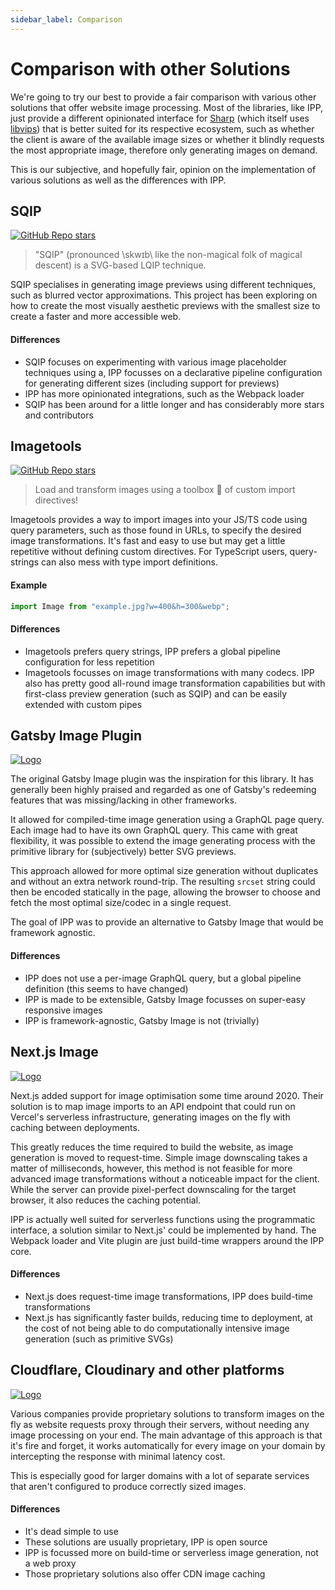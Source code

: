 ```yaml
---
sidebar_label: Comparison
---
```


# Comparison with other Solutions

We're going to try our best to provide a fair comparison with various other solutions that offer website image processing. Most of the libraries, like IPP, just provide a different opinionated interface for [Sharp][sharp] (which itself uses [libvips][libvips]) that is better suited for its respective ecosystem, such as whether the client is aware of the available image sizes or whether it blindly requests the most appropriate image, therefore only generating images on demand.

This is our subjective, and hopefully fair, opinion on the implementation of various solutions as well as the differences with IPP.

## SQIP

[![GitHub Repo stars](https://img.shields.io/github/stars/axe312ger/sqip?logo=github)](https://github.com/JonasKruckenberg/imagetools)

> "SQIP" (pronounced \skwɪb\ like the non-magical folk of magical descent) is a SVG-based LQIP technique.

SQIP specialises in generating image previews using different techniques, such as blurred vector approximations. This project has been exploring on how to create the most visually aesthetic previews with the smallest size to create a faster and more accessible web.

#### Differences

- SQIP focuses on experimenting with various image placeholder techniques using a, IPP focusses on a declarative pipeline configuration for generating different sizes (including support for previews)
- IPP has more opinionated integrations, such as the Webpack loader
- SQIP has been around for a little longer and has considerably more stars and contributors

## Imagetools

[![GitHub Repo stars](https://img.shields.io/github/stars/JonasKruckenberg/imagetools?logo=github)](https://github.com/JonasKruckenberg/imagetools)

> Load and transform images using a toolbox 🧰 of custom import directives!

Imagetools provides a way to import images into your JS/TS code using query parameters, such as those found in URLs, to specify the desired image transformations. It's fast and easy to use but may get a little repetitive without defining custom directives. For TypeScript users, query-strings can also mess with type import definitions.

#### Example

```js
import Image from "example.jpg?w=400&h=300&webp";
```

#### Differences

- Imagetools prefers query strings, IPP prefers a global pipeline configuration for less repetition
- Imagetools focusses on image transformations with many codecs. IPP also has pretty good all-round image transformation capabilities but with first-class preview generation (such as SQIP) and can be easily extended with custom pipes

## Gatsby Image Plugin

[![Logo](https://img.shields.io/badge/Gatsby-663399?logo=gatsby)](https://www.gatsbyjs.com/plugins/gatsby-plugin-image/)

The original Gatsby Image plugin was the inspiration for this library. It has generally been highly praised and regarded as one of Gatsby's redeeming features that was missing/lacking in other frameworks.

It allowed for compiled-time image generation using a GraphQL page query. Each image had to have its own GraphQL query. This came with great flexibility, it was possible to extend the image generating process with the primitive library for (subjectively) better SVG previews.

This approach allowed for more optimal size generation without duplicates and without an extra network round-trip. The resulting `srcset` string could then be encoded statically in the page, allowing the browser to choose and fetch the most optimal size/codec in a single request.

The goal of IPP was to provide an alternative to Gatsby Image that would be framework agnostic.

#### Differences

- IPP does not use a per-image GraphQL query, but a global pipeline definition (this seems to have changed)
- IPP is made to be extensible, Gatsby Image focusses on super-easy responsive images
- IPP is framework-agnostic, Gatsby Image is not (trivially)

## Next.js Image

[![Logo](https://img.shields.io/badge/Vercel-000000?logo=vercel)](https://vercel.com/docs/concepts/next.js/image-optimization)

Next.js added support for image optimisation some time around 2020. Their solution is to map image imports to an API endpoint that could run on Vercel's serverless infrastructure, generating images on the fly with caching between deployments.

This greatly reduces the time required to build the website, as image generation is moved to request-time. Simple image downscaling takes a matter of milliseconds, however, this method is not feasible for more advanced image transformations without a noticeable impact for the client. While the server can provide pixel-perfect downscaling for the target browser, it also reduces the caching potential.

IPP is actually well suited for serverless functions using the programmatic interface, a solution similar to Next.js' could be implemented by hand. The Webpack loader and Vite plugin are just build-time wrappers around the IPP core.

#### Differences

- Next.js does request-time image transformations, IPP does build-time transformations
- Next.js has significantly faster builds, reducing time to deployment, at the cost of not being able to do computationally intensive image generation (such as primitive SVGs)

## Cloudflare, Cloudinary and other platforms

[![Logo](https://img.shields.io/badge/Cloudflare-ffffff?logo=cloudflare)](https://www.cloudflare.com/website-optimization/)

Various companies provide proprietary solutions to transform images on the fly as website requests proxy through their servers, without needing any image processing on your end. The main advantage of this approach is that it's fire and forget, it works automatically for every image on your domain by intercepting the response with minimal latency cost.

This is especially good for larger domains with a lot of separate services that aren't configured to produce correctly sized images.

#### Differences

- It's dead simple to use
- These solutions are usually proprietary, IPP is open source
- IPP is focussed more on build-time or serverless image generation, not a web proxy
- Those proprietary solutions also offer CDN image caching

[libvips]: https://github.com/libvips/libvips
[sharp]: https://github.com/lovell/sharp
